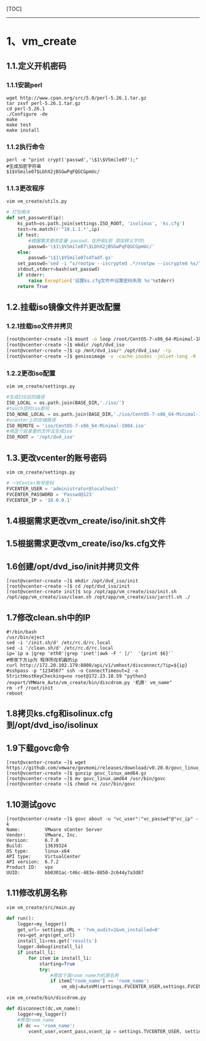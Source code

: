 [TOC]

------



# 1、vm_create

## 1.1.定义开机密码

### 1.1.1安装perl

```shell
wget http://www.cpan.org/src/5.0/perl-5.26.1.tar.gz
tar zxvf perl-5.26.1.tar.gz
cd perl-5.26.1
./Configure -de
make
make test
make install
```

### 1.1.2执行命令

```shell
perl -e "print crypt('passwd','\$1\$VSmile07');"
#生成加密字符串
$1$VSmile07$LbhX2jBSGwPqFQGCGpmUc/
```

### 1.1.3更改程序

`vim vm_create/utils.py`

```python 
# 打包相关
def set_password(ip):
    ks_path=os.path.join(settings.ISO_ROOT, 'isolinux', 'ks.cfg')
    test=re.match(r'^10.1.1.*',ip)
    if test:
        #根据需求更改变量 passwd，在所有$前 添加转义字符\
        passwd='\$1\$VSmile07\$LbhX2jBSGwPqFQGCGpmUc/'
    else:
        passwd='\$1\$VSmile07sdfadf.gs'
    set_passwd='sed -i "s/rootpw --iscrypted .*/rootpw --iscrypted %s/" %s'%(passwd,ks_path)
    stdout,stderr=bash(set_passwd)
    if stderr:
        raise Exception('设置ks.cfg文件中设置密码失败 %s'%stderr)
    return True
```

## 1.2.挂载iso镜像文件并更改配置

### 1.2.1挂载iso文件并拷贝

```bash
[root@vcenter-create ~]$ mount -o loop /root/CentOS-7-x86_64-Minimal-1804.iso /mnt/dvd_iso/
[root@vcenter-create ~]$ mkdir /opt/dvd_iso
[root@vcenter-create ~]$ cp /mnt/dvd_iso/* /opt/dvd_iso/ -rp
[root@vcenter-create ~]$ genisoimage -v -cache-inodes -joliet-long -R -J -T -V CentOS7 -o "/root/CentOS-7-x86_64-Minimal-1804.iso" -c isolinux/boot.cat -b isolinux/isolinux.bin -no-emul-boot -boot-load-size 4 -boot-info-table -eltorito-alt-boot -b images/efiboot.img -no-emul-boot /opt/dvd_iso
```

### 1.2.2更改iso配置

`vim vm_create/settings.py`

```python
#生成ISO后的路径
ISO_LOCAL = os.path.join(BASE_DIR,'./iso/')
#touch空的iso即可
ISO_NONE_LOCAL = os.path.join(BASE_DIR,'./iso/CentOS-7-x86_64-Minimal-1804_none.iso')
#vcenter上的存储路径
ISO_REMOTE = 'iso/CentOS-7-x86_64-Minimal-1804.iso'
#用这个目录里的文件去生成iso
ISO_ROOT = '/opt/dvd_iso'
```

## 1.3.更改vcenter的账号密码

<!--vcenter密码最好只有＠符号，不要有其他特殊字符，如下所示-->

`vim cm_create/settings.py`

```python 
# 一VCenter账号密码
FVCENTER_USER = 'administrator@localhost'
FVCENTER_PASSWORD = 'Passwd@123'
FVCENTER_IP = '10.0.0.1'
```

## 1.4根据需求更改vm_create/iso/init.sh文件

## 1.5根据需求更改vm_create/iso/ks.cfg文件

## 1.6创建/opt/dvd_iso/init并拷贝文件

```shell
[root@vcenter-create ~]$ mkdir /opt/dvd_iso/init
[root@vcenter-create ~]$ cd /opt/dvd_iso/init
[root@vcenter-create init]$ scp /opt/app/vm_create/iso/init.sh /opt/app/vm_create/iso/clean.sh /opt/app/vm_create/iso/jarctl.sh ./

```

## 1.7修改clean.sh中的IP

```shell
#!/bin/bash
/usr/bin/eject
sed -i '/init.sh/d' /etc/rc.d/rc.local
sed -i '/clean.sh/d' /etc/rc.d/rc.local
ip=`ip a |grep 'eth0'|grep 'inet'|awk -F ' |/'  '{print $6}'`
#修改下方ip为 程序所在机器的ip
curl http://172.20.102.179:8000/api/v1/vmhost/disconnect/?ip=${ip}
#sshpass -p "1234567" ssh -o ConnectTimeout=2 -o StrictHostKeyChecking=no root@172.23.10.59 "python3 /export/VMWare_Auto/vm_create/bin/discdrom.py '机房' vm_name"
rm -rf /root/init
reboot
```

## 1.8拷贝ks.cfg和isolinux.cfg到/opt/dvd_iso/isolinux

## 1.9下载govc命令

```shell
[root@vcenter-create ~]$ wget https://github.com/vmware/govmomi/releases/download/v0.20.0/govc_linux_amd64.gz
[root@vcenter-create ~]$ gunzip govc_linux_amd64.gz
[root@vcenter-create ~]$ mv govc_linux_amd64 /usr/bin/govc
[root@vcenter-create ~]$ chmod +x /usr/bin/govc
```

## 1.10测试govc

```shell
[root@vcenter-create ~]$ govc about -u "vc_user":"vc_passwd"@"vc_ip" -k
Name:         VMware vCenter Server
Vendor:       VMware, Inc.
Version:      6.7.0
Build:        13639324
OS type:      linux-x64
API type:     VirtualCenter
API version:  6.7.2
Product ID:   vpx
UUID:         bb0301ac-t46c-483e-8850-2c644y7a3d87
```

## 1.11修改机房名称

`vim vm_create/src/main.py`

```python
def run():
    logger=my_logger()
    get_url= settings.URL + '?vm_audit=1&vm_installed=0'
    res=get_args(get_url)
    install_li=res.get('results')
    logger.debug(install_li)
    if install_li:
        for item in install_li:
            starting=True
            try:
                #修改下面room_name为机房名称
                if item["room_name"] == 'room_name':
                    vm_obj=AutoVM(settings.FVCENTER_USER,settings.FVCENTER_PASSWORD,settings.FVCENTER_IP,item["room_name"],item["host_ip"],item["datastore"],item["vm_ip"],item["vm_gateway"],item["vm_cpu"],item["vm_memory"],item["vm_disk"],item["vm_name"],item["vm_proposer"],item["id"])
```

 `vim vm_create/bin/discdrom.py`              

```python
def disconnect(dc,vm_name):
    logger=my_logger()
    #修改room_name 
    if dc == 'room_name':
        vcent_user,vcent_pass,vcent_ip = settings.TVCENTER_USER, settings.TVCENTER_PASSWORD, settings.TVCENTER_IP
```



